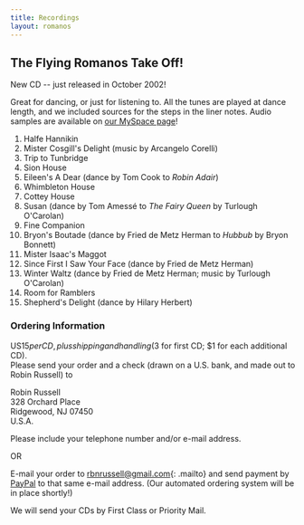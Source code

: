```yaml
---
title: Recordings
layout: romanos
---
```


## The Flying Romanos Take Off!

New CD -- just released in October 2002!

Great for dancing, or just for listening to. All the tunes are played at dance length, and we included sources for the steps in the liner notes. Audio samples are available on [our MySpace page](http://www.myspace.com/flyingromanos)!

1. Halfe Hannikin
1. Mister Cosgill's Delight (music by Arcangelo Corelli)
1. Trip to Tunbridge <!-- Click to hear a sample -->
1. Sion House
1. Eileen's A Dear (dance by Tom Cook to <cite>Robin Adair</cite>)
1. Whimbleton House
1. Cottey House
1. Susan (dance by Tom Amessé to <cite>The Fairy Queen</cite> by Turlough O'Carolan)
1. Fine Companion <!-- sample -->
1. Bryon's Boutade (dance by Fried de Metz Herman to <cite>Hubbub</cite> by Bryon Bonnett) <!-- sample -->
1. Mister Isaac's Maggot <!-- sample -->
1. Since First I Saw Your Face (dance by Fried de Metz Herman)
1. Winter Waltz (dance by Fried de Metz Herman; music by Turlough O'Carolan) <!-- sample -->
1. Room for Ramblers
1. Shepherd's Delight (dance by Hilary Herbert)

### Ordering Information

US$15 per CD, plus shipping and handling ($3 for first CD; $1 for each additional CD).
<br />
Please send your order and a check (drawn on a U.S. bank, and made out to Robin Russell) to

Robin Russell
<br />
328 Orchard Place
<br />
Ridgewood, NJ 07450
<br />
U.S.A.

Please include your telephone number and/or e-mail address.

OR

E-mail your order to <rbnrussell@gmail.com>{: .mailto} and send payment by [PayPal](http://www.paypal.com) to that same e-mail address. (Our automated ordering system will be in place shortly!)

We will send your CDs by First Class or Priority Mail.
